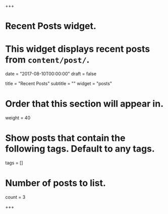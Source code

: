 +++
# Recent Posts widget.
# This widget displays recent posts from `content/post/`.

date = "2017-08-10T00:00:00"
draft = false

title = "Recent Posts"
subtitle = ""
widget = "posts"

# Order that this section will appear in.
weight = 40

# Show posts that contain the following tags. Default to any tags.
tags = []

# Number of posts to list.
count = 3

+++


